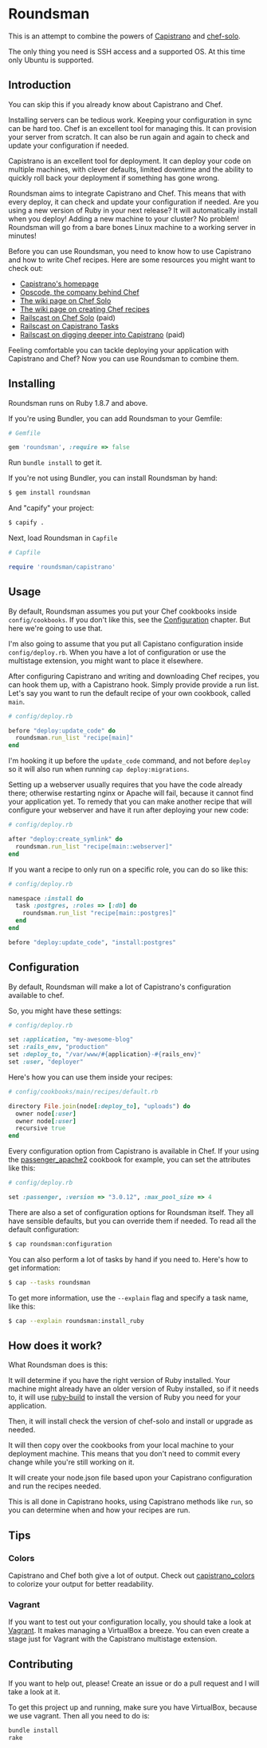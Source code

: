 # Roundsman

This is an attempt to combine the powers of [Capistrano](http://capify.org) and
[chef-solo](http://wiki.opscode.com/display/chef/Chef+Solo).

The only thing you need is SSH access and a supported OS. At this time only
Ubuntu is supported.

## Introduction

You can skip this if you already know about Capistrano and Chef.

Installing servers can be tedious work. Keeping your configuration in sync can
be hard too. Chef is an excellent tool for managing this. It can provision your
server from scratch. It can also be run again and again to check and update
your configuration if needed.

Capistrano is an excellent tool for deployment. It can deploy your code on
multiple machines, with clever defaults, limited downtime and the ability to
quickly roll back your deployment if something has gone wrong.

Roundsman aims to integrate Capistrano and Chef. This means that with every
deploy, it can check and update your configuration if needed. Are you using a
new version of Ruby in your next release? It will automatically install when
you deploy! Adding a new machine to your cluster? No problem! Roundsman will go
from a bare bones Linux machine to a working server in minutes!

Before you can use Roundsman, you need to know how to use Capistrano and how to
write Chef recipes. Here are some resources you might want to check out:

* [Capistrano's homepage](http://capify.org)
* [Opscode, the company behind Chef](http://www.opscode.com)
* [The wiki page on Chef Solo](http://wiki.opscode.com/display/chef/Chef+Solo)
* [The wiki page on creating Chef recipes](http://wiki.opscode.com/display/chef/Resources)
* [Railscast on Chef Solo](http://railscasts.com/episodes/339-chef-solo-basics) (paid)
* [Railscast on Capistrano Tasks](http://railscasts.com/episodes/133-capistrano-tasks-revised)
* [Railscast on digging deeper into Capistrano](http://railscasts.com/episodes/337-capistrano-recipes) (paid)

Feeling comfortable you can tackle deploying your application with Capistrano
and Chef? Now you can use Roundsman to combine them.

## Installing

Roundsman runs on Ruby 1.8.7 and above.

If you're using Bundler, you can add Roundsman to your Gemfile:

``` ruby
# Gemfile

gem 'roundsman', :require => false
```

Run `bundle install` to get it.

If you're not using Bundler, you can install Roundsman by hand:

``` bash
$ gem install roundsman
```

And "capify" your project:

``` bash
$ capify .
```

Next, load Roundsman in `Capfile`

``` ruby
# Capfile

require 'roundsman/capistrano'
```

## Usage

By default, Roundsman assumes you put your Chef cookbooks inside
`config/cookbooks`. If you don't like this, see the
[Configuration](#Configuration) chapter. But here we're going to use that.

I'm also going to assume that you put all Capistano configuration inside
`config/deploy.rb`. When you have a lot of configuration or use the multistage
extension, you might want to place it elsewhere.

After configuring Capistrano and writing and downloading Chef recipes, you can
hook them up, with a Capistrano hook. Simply provide provide a run list. Let's
say you want to run the default recipe of your own cookbook, called `main`.

``` ruby
# config/deploy.rb

before "deploy:update_code" do
  roundsman.run_list "recipe[main]"
end
```

I'm hooking it up before the `update_code` command, and not before `deploy` so
it will also run when running `cap deploy:migrations`.

Setting up a webserver usually requires that you have the code already there;
otherwise restarting nginx or Apache will fail, because it cannot find your
application yet. To remedy that you can make another recipe that will configure
your webserver and have it run after deploying your new code:

``` ruby
# config/deploy.rb

after "deploy:create_symlink" do
  roundsman.run_list "recipe[main::webserver]"
end
```

If you want a recipe to only run on a specific role, you can do so like this:

``` ruby
# config/deploy.rb

namespace :install do
  task :postgres, :roles => [:db] do
    roundsman.run_list "recipe[main::postgres]"
  end
end

before "deploy:update_code", "install:postgres"
```

## Configuration

By default, Roundsman will make a lot of Capistrano's configuration available to chef.

So, you might have these settings:

``` ruby
# config/deploy.rb

set :application, "my-awesome-blog"
set :rails_env, "production"
set :deploy_to, "/var/www/#{application}-#{rails_env}"
set :user, "deployer"
```

Here's how you can use them inside your recipes:

``` ruby
# config/cookbooks/main/recipes/default.rb

directory File.join(node[:deploy_to], "uploads") do
  owner node[:user]
  owner node[:user]
  recursive true
end
```

Every configuration option from Capistrano is available in Chef. If your using
the [passenger_apache2](https://github.com/opscode-cookbooks/passenger_apache2)
cookbook for example, you can set the attributes like this:

``` ruby
# config/deploy.rb

set :passenger, :version => "3.0.12", :max_pool_size => 4
```

There are also a set of configuration options for Roundsman itself. They all
have sensible defaults, but you can override them if needed. To read all the
default configuration:

``` bash
$ cap roundsman:configuration
```


You can also perform a lot of tasks by hand if you need to. Here's how to get
information:

``` bash
$ cap --tasks roundsman
```

To get more information, use the `--explain` flag and specify a task name, like
this:

``` bash
$ cap --explain roundsman:install_ruby
```

## How does it work?

What Roundsman does is this:

It will determine if you have the right version of Ruby installed. Your machine
might already have an older version of Ruby installed, so if it needs to, it
will use [ruby-build](https://github.com/sstephenson/ruby-build) to install the
version of Ruby you need for your application.

Then, it will install check the version of chef-solo and install or upgrade as
needed.

It will then copy over the cookbooks from your local machine to your deployment
machine. This means that you don't need to commit every change while you're still
working on it.

It will create your node.json file based upon your Capistrano configuration and
run the recipes needed.

This is all done in Capistrano hooks, using Capistrano methods like `run`, so
you can determine when and how your recipes are run.

## Tips

### Colors

Capistrano and Chef both give a lot of output. Check out
[capistrano_colors](https://github.com/stjernstrom/capistrano_colors)
to colorize your output for better readability.

### Vagrant

If you want to test out your configuration locally, you should take a look at
[Vagrant](http://vagrantup.com). It makes managing a VirtualBox a breeze. You
can even create a stage just for Vagrant with the Capistrano multistage
extension.

## Contributing

If you want to help out, please! Create an issue or do a pull request and I
will take a look at it.

To get this project up and running, make sure you have VirtualBox, because we
use vagrant. Then all you need to do is:

``` bash
bundle install
rake
```
